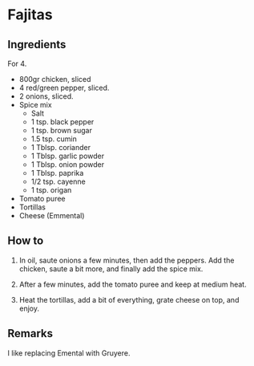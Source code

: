 Fajitas
=======

Ingredients
-----------

For 4.

* 800gr chicken, sliced
* 4 red/green pepper, sliced.
* 2 onions, sliced.
* Spice mix
   - Salt
   - 1 tsp. black pepper
   - 1 tsp. brown sugar
   - 1.5 tsp. cumin
   - 1 Tblsp. coriander
   - 1 Tblsp. garlic powder
   - 1 Tblsp. onion powder
   - 1 Tblsp. paprika
   - 1/2 tsp. cayenne
   - 1 tsp. origan
* Tomato puree
* Tortillas
* Cheese (Emmental)

How to
------

1. In oil, saute onions a few minutes, then add the peppers. Add the chicken,
saute a bit more, and finally add the spice mix.

2. After a few minutes, add the tomato puree and keep at medium heat.

3. Heat the tortillas, add a bit of everything, grate cheese on top, and enjoy.

Remarks
-------

I like replacing Emental with Gruyere.
